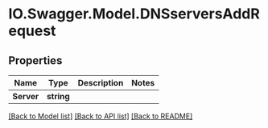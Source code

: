 # IO.Swagger.Model.DNSserversAddRequest
## Properties

Name | Type | Description | Notes
------------ | ------------- | ------------- | -------------
**Server** | **string** |  | 

[[Back to Model list]](../README.md#documentation-for-models) [[Back to API list]](../README.md#documentation-for-api-endpoints) [[Back to README]](../README.md)

